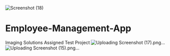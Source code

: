 ![Screenshot (18)](https://github.com/tinashevhat/Employee-Management-App/assets/115134991/42a5c53e-4a8d-45c8-bce1-510eb19c53e8)
# Employee-Management-App
Imaging Solutions Assigned Test Project 
![Uploading Screenshot (17).png…]()
![Uploading Screenshot (15).png…]()
